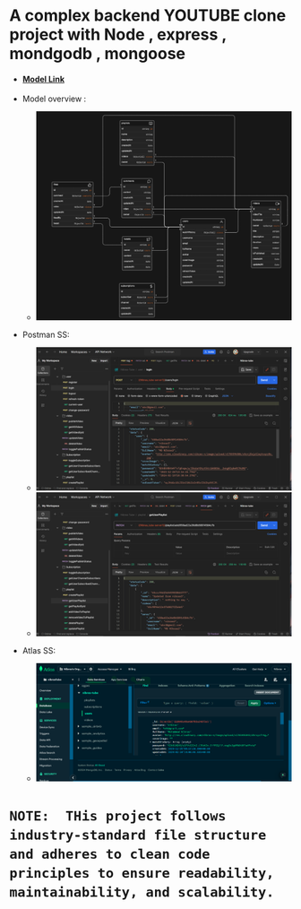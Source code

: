 # A complex backend YOUTUBE clone project with Node , express , mondgodb , mongoose 

- #### [Model Link](https://app.eraser.io/workspace/Hn8XdIqulrDBKUoxh4uX?origin=share)

- Model overview :

    - <img src="Capture2.PNG">
- Postman SS:
    - <img src="postman1.png">
    - <img src="postman2.png">
- Atlas SS:
    - <img src="atlas.PNG">

# `NOTE:  THis project follows industry-standard file structure and adheres to clean code principles to ensure readability, maintainability, and scalability.`
